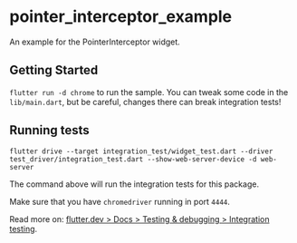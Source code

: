 # pointer_interceptor_example

An example for the PointerInterceptor widget.

## Getting Started

`flutter run -d chrome` to run the sample. You can tweak some code in the `lib/main.dart`, but be careful, changes there can break integration tests!

## Running tests

`flutter drive --target integration_test/widget_test.dart --driver test_driver/integration_test.dart --show-web-server-device -d web-server`

The command above will run the integration tests for this package.

Make sure that you have `chromedriver` running in port `4444`.

Read more on: [flutter.dev > Docs > Testing & debugging > Integration testing](https://flutter.dev/docs/testing/integration-tests).
